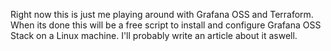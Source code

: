 Right now this is just me playing around with Grafana OSS and Terraform. When its done this will be a free script to install and configure Grafana OSS Stack on a Linux machine. I'll probably write an article about it aswell.
